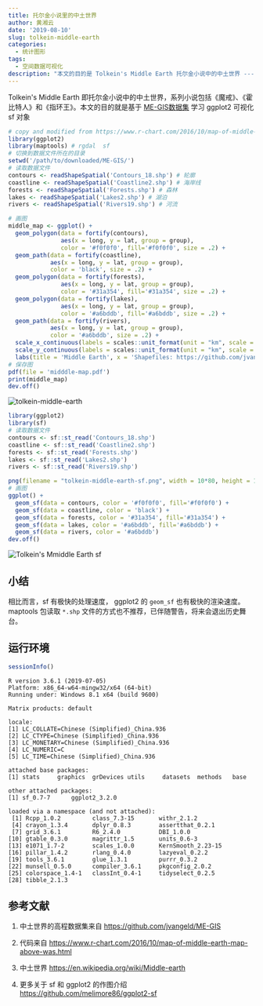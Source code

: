```yaml
---
title: 托尔金小说里的中土世界
author: 黄湘云
date: '2019-08-10'
slug: tolkein-middle-earth
categories:
  - 统计图形
tags: 
  - 空间数据可视化
description: "本文的目的是 Tolkein's Middle Earth 托尔金小说中的中土世界 --- 基于[ME-GIS数据集](https://github.com/jvangeld/ME-GIS)学习 ggplot2 可视化 sf 对象。因此，主要介绍 sf 对象，已经存在 sp 和 raster 对象，为什么还要 sf 对象？"
---
```


Tolkein's Middle Earth 即托尔金小说中的中土世界，系列小说包括《魔戒》、《霍比特人》和《指环王》。本文的目的就是基于 [ME-GIS数据集](https://github.com/jvangeld/ME-GIS) 学习 ggplot2  可视化 sf 对象

```r
# copy and modified from https://www.r-chart.com/2016/10/map-of-middle-earth-map-above-was.html
library(ggplot2)
library(maptools) # rgdal  sf
# 切换到数据文件所在的目录
setwd('/path/to/downloaded/ME-GIS/')
# 读取数据文件
contours <- readShapeSpatial('Contours_18.shp') # 轮廓
coastline <- readShapeSpatial('Coastline2.shp') # 海岸线
forests <- readShapeSpatial('Forests.shp') # 森林
lakes <- readShapeSpatial('Lakes2.shp') # 湖泊
rivers <- readShapeSpatial('Rivers19.shp') # 河流

# 画图
middle_map <- ggplot() +
  geom_polygon(data = fortify(contours), 
               aes(x = long, y = lat, group = group),
               color = '#f0f0f0', fill='#f0f0f0', size = .2) +
  geom_path(data = fortify(coastline), 
            aes(x = long, y = lat, group = group),
            color = 'black', size = .2) +
  geom_polygon(data = fortify(forests), 
               aes(x = long, y = lat, group = group),
               color = '#31a354', fill='#31a354', size = .2) +
  geom_polygon(data = fortify(lakes), 
               aes(x = long, y = lat, group = group),
               color = '#a6bddb', fill='#a6bddb', size = .2) +
  geom_path(data = fortify(rivers), 
            aes(x = long, y = lat, group = group),
            color = '#a6bddb', size = .2) + 
  scale_x_continuous(labels = scales::unit_format(unit = "km", scale = 1e-3)) +
  scale_y_continuous(labels = scales::unit_format(unit = "km", scale = 1e-3)) +
  labs(title = 'Middle Earth', x = 'Shapefiles: https://github.com/jvangeld/ME-GIS', y = '')
# 保存图
pdf(file = 'midddle-map.pdf') 
print(middle_map)
dev.off()
```

![tolkein-middle-earth](https://wp-contents.netlify.com/2019/08/tolkein-middle-earth.png)

```r
library(ggplot2)
library(sf)
# 读取数据文件
contours <- sf::st_read('Contours_18.shp')
coastline <- sf::st_read('Coastline2.shp')
forests <- sf::st_read('Forests.shp')
lakes <- sf::st_read('Lakes2.shp')
rivers <- sf::st_read('Rivers19.shp')

png(filename = "tolkein-middle-earth-sf.png", width = 10*80, height = 10*80, res = 150, type = "cairo")
# 画图
ggplot() +
  geom_sf(data = contours, color = '#f0f0f0', fill='#f0f0f0') +
  geom_sf(data = coastline, color = 'black') +
  geom_sf(data = forests, color = '#31a354', fill='#31a354') +
  geom_sf(data = lakes, color = '#a6bddb', fill='#a6bddb') +
  geom_sf(data = rivers, color = '#a6bddb')
dev.off()
```

![Tolkein's Mmiddle Earth sf](https://wp-contents.netlify.com/2019/08/tolkein-middle-earth-sf.png)

## 小结

相比而言，sf 有极快的处理速度， ggplot2 的 `geom_sf` 也有极快的渲染速度。maptools 包读取 `*.shp` 文件的方式也不推荐，已伴随警告，将来会退出历史舞台。


## 运行环境

```r
sessionInfo()
```
```
R version 3.6.1 (2019-07-05)
Platform: x86_64-w64-mingw32/x64 (64-bit)
Running under: Windows 8.1 x64 (build 9600)

Matrix products: default

locale:
[1] LC_COLLATE=Chinese (Simplified)_China.936 
[2] LC_CTYPE=Chinese (Simplified)_China.936   
[3] LC_MONETARY=Chinese (Simplified)_China.936
[4] LC_NUMERIC=C                              
[5] LC_TIME=Chinese (Simplified)_China.936    

attached base packages:
[1] stats     graphics  grDevices utils     datasets  methods   base     

other attached packages:
[1] sf_0.7-7      ggplot2_3.2.0

loaded via a namespace (and not attached):
 [1] Rcpp_1.0.2         class_7.3-15       withr_2.1.2       
 [4] crayon_1.3.4       dplyr_0.8.3        assertthat_0.2.1  
 [7] grid_3.6.1         R6_2.4.0           DBI_1.0.0         
[10] gtable_0.3.0       magrittr_1.5       units_0.6-3       
[13] e1071_1.7-2        scales_1.0.0       KernSmooth_2.23-15
[16] pillar_1.4.2       rlang_0.4.0        lazyeval_0.2.2    
[19] tools_3.6.1        glue_1.3.1         purrr_0.3.2       
[22] munsell_0.5.0      compiler_3.6.1     pkgconfig_2.0.2   
[25] colorspace_1.4-1   classInt_0.4-1     tidyselect_0.2.5  
[28] tibble_2.1.3      
```

## 参考文献

1. 中土世界的高程数据集来自 <https://github.com/jvangeld/ME-GIS>

1. 代码来自 <https://www.r-chart.com/2016/10/map-of-middle-earth-map-above-was.html>

1. 中土世界 <https://en.wikipedia.org/wiki/Middle-earth>

1. 更多关于 sf 和 ggplot2 的作图介绍 <https://github.com/melimore86/ggplot2-sf>
